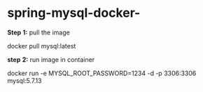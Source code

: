 # spring-mysql-docker-

**Step** **1:** pull the image 

docker pull mysql:latest

**step** **2:** run image in container

docker run -e MYSQL_ROOT_PASSWORD=1234 -d -p 3306:3306 mysql:5.7.13
